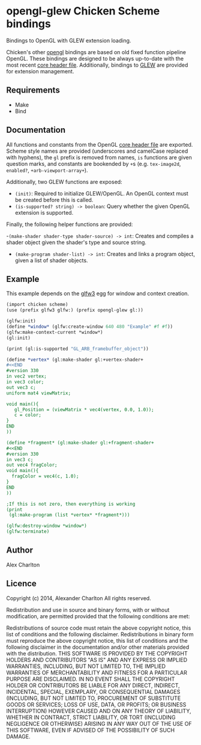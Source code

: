 # opengl-glew Chicken Scheme bindings

Bindings to OpenGL with GLEW extension loading.

Chicken's other [opengl](http://wiki.call-cc.org/eggref/4/opengl) bindings are based on old fixed function pipeline OpenGL. These bindings are designed to be always up-to-date with the most recent [core header file](http://www.opengl.org/registry/api/GL/glcorearb.h). Additionally, bindings to [GLEW](http://glew.sourceforge.net/) are provided for extension management.

## Requirements
- Make
- Bind

## Documentation
All functions and constants from the OpenGL [core header file](http://www.opengl.org/registry/api/GL/glcorearb.h) are exported. Scheme style names are provided (underscores and camelCase replaced with hyphens), the `gl` prefix is removed from names, `is` functions are given question marks, and constants are bookended by `+`s (e.g. `tex-image2d`, `enabled?`, `+arb-viewport-array+`).

Additionally, two GLEW functions are exposed:

- `(init)`: Required to initialize GLEW/OpenGL. An OpenGL context must be created before this is called.
- `(is-supported? string) -> boolean`: Query whether the given OpenGL extension is supported.

Finally, the following helper functions are provided:

-`(make-shader shader-type shader-source) -> int`: Creates and compiles a shader object given the shader's type and source string.
- `(make-program shader-list) -> int`: Creates and links a program object, given a list of shader objects.


## Example
This example depends on the [glfw3](http://wiki.call-cc.org/eggref/4/glfw3) egg for window and context creation.

``` Scheme
(import chicken scheme)
(use (prefix glfw3 glfw:) (prefix opengl-glew gl:))

(glfw:init)
(define *window* (glfw:create-window 640 480 "Example" #f #f))
(glfw:make-context-current *window*)
(gl:init)

(print (gl:is-supported "GL_ARB_framebuffer_object"))

(define *vertex* (gl:make-shader gl:+vertex-shader+
#<<END
#version 330
in vec2 vertex;
in vec3 color;
out vec3 c;
uniform mat4 viewMatrix;

void main(){
   gl_Position = (viewMatrix * vec4(vertex, 0.0, 1.0));
   c = color;
}
END
))

(define *fragment* (gl:make-shader gl:+fragment-shader+
#<<END
#version 330
in vec3 c;
out vec4 fragColor;
void main(){
  fragColor = vec4(c, 1.0);
}
END
))

;If this is not zero, then everything is working
(print
 (gl:make-program (list *vertex* *fragment*)))

(glfw:destroy-window *window*)
(glfw:terminate)
```

## Author
Alex Charlton

## Licence
Copyright (c) 2014, Alexander Charlton
All rights reserved.

Redistribution and use in source and binary forms, with or without modification, are permitted provided that the following conditions are met:

Redistributions of source code must retain the above copyright notice, this list of conditions and the following disclaimer.
Redistributions in binary form must reproduce the above copyright notice, this list of conditions and the following disclaimer in the documentation and/or other materials provided with the distribution.
THIS SOFTWARE IS PROVIDED BY THE COPYRIGHT HOLDERS AND CONTRIBUTORS "AS IS" AND ANY EXPRESS OR IMPLIED WARRANTIES, INCLUDING, BUT NOT LIMITED TO, THE IMPLIED WARRANTIES OF MERCHANTABILITY AND FITNESS FOR A PARTICULAR PURPOSE ARE DISCLAIMED. IN NO EVENT SHALL THE COPYRIGHT HOLDER OR CONTRIBUTORS BE LIABLE FOR ANY DIRECT, INDIRECT, INCIDENTAL, SPECIAL, EXEMPLARY, OR CONSEQUENTIAL DAMAGES (INCLUDING, BUT NOT LIMITED TO, PROCUREMENT OF SUBSTITUTE GOODS OR SERVICES; LOSS OF USE, DATA, OR PROFITS; OR BUSINESS INTERRUPTION) HOWEVER CAUSED AND ON ANY THEORY OF LIABILITY, WHETHER IN CONTRACT, STRICT LIABILITY, OR TORT (INCLUDING NEGLIGENCE OR OTHERWISE) ARISING IN ANY WAY OUT OF THE USE OF THIS SOFTWARE, EVEN IF ADVISED OF THE POSSIBILITY OF SUCH DAMAGE.
